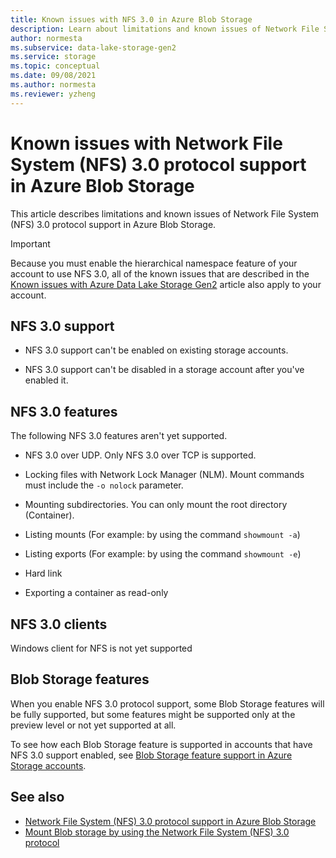 ```yaml
---
title: Known issues with NFS 3.0 in Azure Blob Storage
description: Learn about limitations and known issues of Network File System (NFS) 3.0 protocol support in Azure Blob Storage.
author: normesta
ms.subservice: data-lake-storage-gen2
ms.service: storage
ms.topic: conceptual
ms.date: 09/08/2021
ms.author: normesta
ms.reviewer: yzheng
---
```


# Known issues with Network File System (NFS) 3.0 protocol support in Azure Blob Storage

This article describes limitations and known issues of Network File System (NFS) 3.0 protocol support in Azure Blob Storage.

> [!IMPORTANT]
> Because you must enable the hierarchical namespace feature of your account to use NFS 3.0, all of the known issues that are described in the [Known issues with Azure Data Lake Storage Gen2](data-lake-storage-known-issues.md) article also apply to your account.

## NFS 3.0 support

- NFS 3.0 support can't be enabled on existing storage accounts.

- NFS 3.0 support can't be disabled in a storage account after you've enabled it.

## NFS 3.0 features

The following NFS 3.0 features aren't yet supported.

- NFS 3.0 over UDP. Only NFS 3.0 over TCP is supported.

- Locking files with Network Lock Manager (NLM). Mount commands must include the `-o nolock` parameter.

- Mounting subdirectories. You can only mount the root directory (Container).

- Listing mounts (For example: by using the command `showmount -a`)

- Listing exports (For example: by using the command `showmount -e`)

- Hard link

- Exporting a container as read-only

## NFS 3.0 clients

Windows client for NFS is not yet supported

## Blob Storage features

When you enable NFS 3.0 protocol support, some Blob Storage features will be fully supported, but some features might be supported only at the preview level or not yet supported at all.

To see how each Blob Storage feature is supported in accounts that have NFS 3.0 support enabled, see [Blob Storage feature support in Azure Storage accounts](storage-feature-support-in-storage-accounts.md).

## See also

- [Network File System (NFS) 3.0 protocol support in Azure Blob Storage](network-file-system-protocol-support.md)
- [Mount Blob storage by using the Network File System (NFS) 3.0 protocol](network-file-system-protocol-support-how-to.md)
